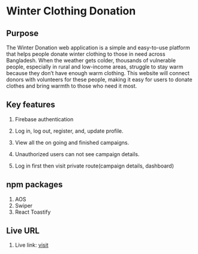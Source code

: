 # Winter Clothing Donation

## Purpose

The Winter Donation web application is a simple and easy-to-use platform that helps people donate winter clothing to those in need across Bangladesh.
When the weather gets colder, thousands of vulnerable people, especially in rural and low-income areas, struggle to stay warm because they don’t have enough warm clothing.
This website will connect donors with volunteers for these people, making it easy for users to donate clothes and bring warmth to those who need it most.

## Key features

1. Firebase authentication
   
2. Log in, log out, register, and, update profile.

3. View all the on going and finished campaigns.

4. Unauthorized users can not see campaign details.

5. Log in first then visit private route(campaign details, dashboard)

## npm packages

1. AOS
2. Swiper
3. React Toastify

## Live URL

1. Live link: [visit](https://sakib-333-ph-10-a9.netlify.app/)
